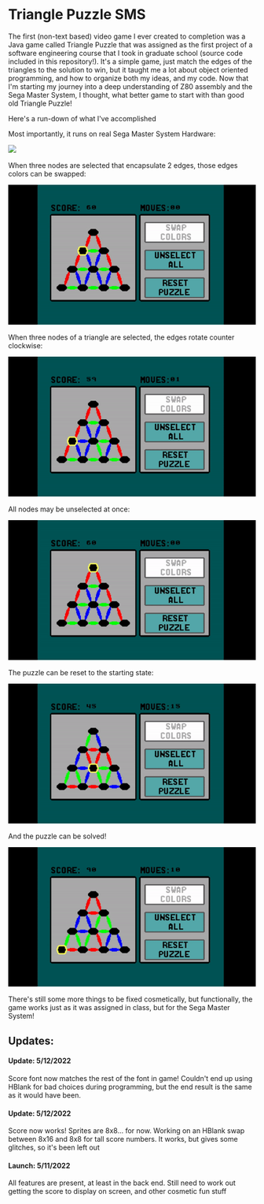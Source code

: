 # Triangle Puzzle SMS

The first (non-text based) video game I ever created to completion was a Java game called Triangle Puzzle that was assigned as the first project of a software engineering course that I took in graduate school (source code included in this repository!). It's a simple game, just match the edges of the triangles to the solution to win, but it taught me a lot about object oriented programming, and how to organize both my ideas, and my code. Now that I'm starting my journey into a deep understanding of Z80 assembly and the Sega Master System, I thought, what better game to start with than good old Triangle Puzzle!

Here's a run-down of what I've accomplished

Most importantly, it runs on real Sega Master System Hardware:

![](https://github.com/Bofner/Triangle-Puzzle-SMS/blob/main/images/realHardware.gif)

When three nodes are selected that encapsulate 2 edges, those edges colors can be swapped:

![](https://github.com/Bofner/Triangle-Puzzle-SMS/blob/main/images/swap.gif)

When three nodes of a triangle are selected, the edges rotate counter clockwise:

![](https://github.com/Bofner/Triangle-Puzzle-SMS/blob/main/images/rotate.gif)

All nodes may be unselected at once:

![](https://github.com/Bofner/Triangle-Puzzle-SMS/blob/main/images/unselect%20all.gif)

The puzzle can be reset to the starting state:

![](https://github.com/Bofner/Triangle-Puzzle-SMS/blob/main/images/reset.gif)

And the puzzle can be solved!

![](https://github.com/Bofner/Triangle-Puzzle-SMS/blob/main/images/youWin.gif)

There's still some more things to be fixed cosmetically, but functionally, the game works just as it was assigned in class, but for the Sega Master System!

## Updates:

#### Update: 5/12/2022

Score font now matches the rest of the font in game! Couldn't end up using HBlank for bad choices during programming, but the end result is the same as it would have been.


#### Update: 5/12/2022

Score now works! Sprites are 8x8... for now. Working on an HBlank swap between 8x16 and 8x8 for tall score numbers. It works, but gives some glitches, so it's been left out


#### Launch: 5/11/2022

All features are present, at least in the back end. Still need to work out getting the score to display on screen, and other cosmetic fun stuff

